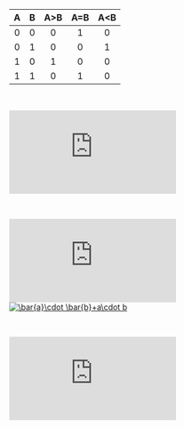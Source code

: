 | **A** | **B** | **A>B** | **A=B** | **A<B** |
| :-: | :-: | :-: | :-: | :-: |
| 0 | 0 | 0 | 1 | 0 |
| 0 | 1 | 0 | 0 | 1 |
| 1 | 0 | 1 | 0 | 0 |
| 1 | 1 | 0 | 1 | 0 |
    
&nbsp;

  ![equation](https://latex.codecogs.com/gif.latex?y_%7BA%3EB%7D%5E%7BSoP%7D%3D)

  &nbsp;
    
 ![equation](https://latex.codecogs.com/gif.latex?y_%7BA%3DB%7D%5E%7BSoP%7D%3D)
 <a href="https://www.codecogs.com/eqnedit.php?latex=\bar{a}\cdot&space;\bar{b}&plus;a\cdot&space;b" target="_blank"><img src="https://latex.codecogs.com/gif.latex?\bar{a}\cdot&space;\bar{b}&plus;a\cdot&space;b" title="\bar{a}\cdot \bar{b}+a\cdot b" /></a>
    
 &nbsp;
    
 ![equation](https://latex.codecogs.com/gif.latex?y_%7BA%3CB%7D%5E%7BPoS%7D%3D)
    
 &nbsp;

